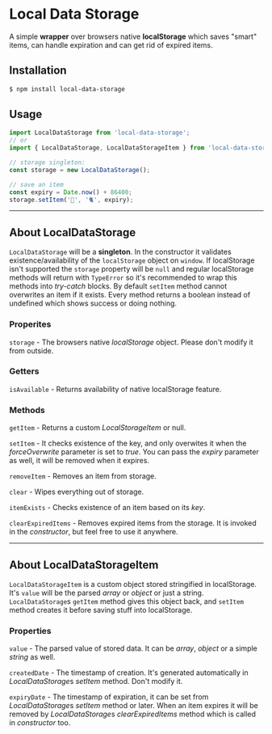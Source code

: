# Local Data Storage

A simple **wrapper** over browsers native **localStorage** which saves "smart" items, can handle expiration and can get rid of expired items.

## Installation

```bash
$ npm install local-data-storage
```

## Usage

```javascript
import LocalDataStorage from 'local-data-storage';
// or
import { LocalDataStorage, LocalDataStorageItem } from 'local-data-storage';

// storage singleton:
const storage = new LocalDataStorage();

// save an item
const expiry = Date.now() + 86400;
storage.setItem('🔑', '🐈', expiry);
```

---

## About LocalDataStorage
`LocalDataStorage` will be a **singleton**. In the constructor it validates existence/availability of the `localStorage` object on `window`. If localStorage isn't supported the `storage` property will be `null` and regular localStorage methods will return with `TypeError` so it's recommended to wrap this methods into *try-catch* blocks. By default `setItem` method cannot overwrites an item if it exists. Every method returns a boolean instead of undefined which shows success or doing nothing.

### Properites
`storage` - The browsers native *localStorage* object. Please don't modify it from outside.

### Getters
`isAvailable` - Returns availability of native localStorage feature.

### Methods
`getItem` - Returns a custom *LocalStorageItem* or null.

`setItem` - It checks existence of the key, and only overwites it when the *forceOverwrite* parameter is set to *true*. You can pass the *expiry* parameter as well, it will be removed when it expires.

`removeItem` - Removes an item from storage.

`clear` - Wipes everything out of storage.

`itemExists` - Checks existence of an item based on its *key*.

`clearExpiredItems` - Removes expired items from the storage. It is invoked in the *constructor*, but feel free to use it anywhere.

---

## About LocalDataStorageItem
`LocalDataStorageItem` is a custom object stored stringified in localStorage. It's `value` will be the parsed *array* or *object* or just a string. `LocalDataStorage`s `getItem` method gives this object back, and `setItem` method creates it before saving stuff into localStorage.

### Properties
`value` - The parsed value of stored data. It can be *array*, *object* or a simple *string* as well.

`createdDate` - The timestamp of creation. It's generated automatically in *LocalDataStorage*s *setItem* method. Don't modify it.

`expiryDate` - The timestamp of expiration, it can be set from *LocalDataStorage*s *setItem* method or later. When an item expires it will be removed by *LocalDataStorage*s *clearExpiredItems* method which is called in *constructor* too.
